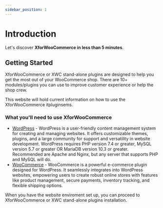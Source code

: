 ```yaml
---
sidebar_position: 1
---
```


# Introduction

Let's discover **XforWooCommerce in less than 5 minutes**.

## Getting Started

XforWooCommerce or XWC stand-alone plugins are designed to help you get the most out of your WooCommerce shop. There are 10+ modules/plugins you can use to improve customer experience or help the shop crew.

This website will hold current information on how to use the XforWooCommerce itpluginsems.

### What you'll need to use XforWooCommerce

- [WordPress](https://wordpress.org/) - WordPress is a user-friendly content management system for creating and managing websites. It offers customizable themes, plugins, and a large community for support and versatility in website development. WordPress requires PHP version 7.4 or greater, MySQL version 5.7 or greater OR MariaDB version 10.3 or greater. Recommended are Apache and Nginx, but any server that supports PHP and MySQL will do.
- [WooCommerce](https://woocommerce.com/) - WooCommerce is a powerful e-commerce plugin designed for WordPress. It seamlessly integrates into WordPress websites, empowering users to create robust online stores with features like product management, secure payments, inventory tracking, and flexible shipping options.

When you have the website enviroment set up, you can proceed to XforWooCommerce or XWC stand-alone plugins installation.
